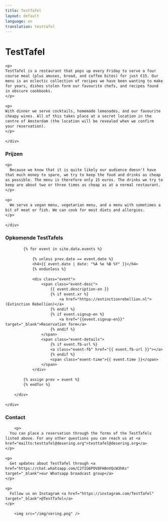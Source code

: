 ```yaml
---
title: TestTafel
layout: default
language: en
translation: testtafel
---
```


<div class="row">
	<div class="container">
		<h1>TestTafel</h1>

    <p>
    TestTafel is a restaurant that pops up every Friday to serve a four course meal (plus amuses, bread, and coffee bites) for just €15. Our menu is an eclectic collection of recipes we have been wanting to make for years, dishes stolen form our favourite chefs, and recipes found in obscure cookbooks. 
    </p>

    <p>
    With dinner we serve cocktails, homemade lemonades, and our favourite cheapy wines. All of this takes place at a secret location in the centre of Amsterdam (the location will be revealed when we confirm your reservation). 
    </p>

	</div>
</div>

<div class="row">
	<div class="container">
		<h3>Prijzen</h3>

    <p>
      Because we know that it is quite likely our audience doesn't have that much money to spare, we try to keep the food and drinks as cheap as possible. The menu is therefore only 15 euros. The drinks we try to keep are about two or three times as cheap as at a normal restaurant.
    </p>

    <p>
      We serve a vegan menu, vegetarian menu, and a menu with sometimes a bit of meat or fish. We can cook for most diets and allergies.
    </p>

	</div>
</div>

<div class="row">
	<div class="container">
		<div class="agenda">
			<h3>Opkomende TestTafels</h3>

			{% for event in site.data.events %}

				{% unless prev.date == event.date %}
			    <h4>{{ event.date | date: "%A %e %B %Y" }}</h4>
				{% endunless %}

				<div class="event">
					<span class="event-desc">
						{{ event.description-en }}
						{% if event.xr %}
							<a href="https://extinctionrebellion.nl">(Extinction Rebellion)</a>
						{% endif %}
						{% if event.signup-en %}
							<a href="{{event.signup-en}}" target="_blank">Reservation form</a>
						{% endif %}
					</span>
					<span class="event-details">
						{% if event.fb-url %}
						<a class="event-fb" href="{{ event.fb-url }}"></a>
						{% endif %}
						<span class="event-time">{{ event.time }}</span>
					</span>
				</div>

			{% assign prev = event %}
			{% endfor %}

		</div>

	</div>
</div>


<div class="row">
	<div class="container">
		<h3>Contact</h3>

		<p>
      You can place a reservation through the forms of the TestTafels listed above. For any other questions you can reach us at <a href="mailto:testtafel@desering.org">testtafel@desering.org</a> 
    </p>
    
    <p>
      Get updates about TestTafel through <a href="https://chat.whatsapp.com/C2fIG6POV8FH0nVQcW3hKs" target="_blank">our Whatsapp broadcast group</a>
    </p>
    
    <p>
      Follow us on Instagram <a href="https://instagram.com/TestTafel" target="_blank">@TestTafel</a>
    </p>

		<img src="/img/sering.png" />
  </div>
</div>